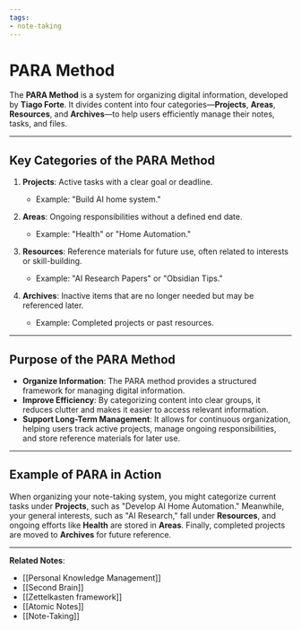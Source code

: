 ```yaml
---
tags:
- note-taking
---
```


# PARA Method

The **PARA Method** is a system for organizing digital information, developed by **Tiago Forte**. It divides content into four categories—**Projects**, **Areas**, **Resources**, and **Archives**—to help users efficiently manage their notes, tasks, and files.

---

## Key Categories of the PARA Method

1. **Projects**: Active tasks with a clear goal or deadline.

    - Example: "Build AI home system."
2. **Areas**: Ongoing responsibilities without a defined end date.

    - Example: "Health" or "Home Automation."
3. **Resources**: Reference materials for future use, often related to interests or skill-building.

    - Example: "AI Research Papers" or "Obsidian Tips."
4. **Archives**: Inactive items that are no longer needed but may be referenced later.

    - Example: Completed projects or past resources.

---

## Purpose of the PARA Method

- **Organize Information**: The PARA method provides a structured framework for managing digital information.
- **Improve Efficiency**: By categorizing content into clear groups, it reduces clutter and makes it easier to access relevant information.
- **Support Long-Term Management**: It allows for continuous organization, helping users track active projects, manage ongoing responsibilities, and store reference materials for later use.

---

## Example of PARA in Action

When organizing your note-taking system, you might categorize current tasks under **Projects**, such as "Develop AI Home Automation." Meanwhile, your general interests, such as "AI Research," fall under **Resources**, and ongoing efforts like **Health** are stored in **Areas**. Finally, completed projects are moved to **Archives** for future reference.

---

**Related Notes**:

- [[Personal Knowledge Management]]
- [[Second Brain]]
- [[Zettelkasten framework]]
- [[Atomic Notes]]
- [[Note-Taking]]